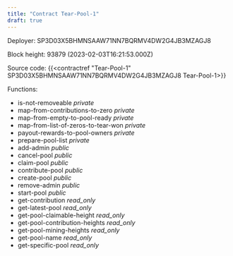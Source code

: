 ```yaml
---
title: "Contract Tear-Pool-1"
draft: true
---
```

Deployer: SP3D03X5BHMNSAAW71NN7BQRMV4DW2G4JB3MZAGJ8


 



Block height: 93879 (2023-02-03T16:21:53.000Z)

Source code: {{<contractref "Tear-Pool-1" SP3D03X5BHMNSAAW71NN7BQRMV4DW2G4JB3MZAGJ8 Tear-Pool-1>}}

Functions:

* is-not-removeable _private_
* map-from-contributions-to-zero _private_
* map-from-empty-to-pool-ready _private_
* map-from-list-of-zeros-to-tear-won _private_
* payout-rewards-to-pool-owners _private_
* prepare-pool-list _private_
* add-admin _public_
* cancel-pool _public_
* claim-pool _public_
* contribute-pool _public_
* create-pool _public_
* remove-admin _public_
* start-pool _public_
* get-contribution _read_only_
* get-latest-pool _read_only_
* get-pool-claimable-height _read_only_
* get-pool-contribution-heights _read_only_
* get-pool-mining-heights _read_only_
* get-pool-name _read_only_
* get-specific-pool _read_only_

